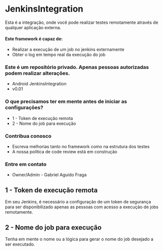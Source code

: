 # JenkinsIntegration #

Esta é a integração, onde você pode realizar testes remotamente através de qualquer aplicação externa.

#### Este framework é capaz de: ####
* Realizar a execução de um job no jenkins externamente
* Obter o log em tempo real da execução do job

### Este é um repositório privado. Apenas pessoas autorizadas podem realizar alterações. ###

* Android JenkinsIntegration
* v0.01

### O que precisamos ter em mente antes de iniciar as configurações? ###

* 1 - Token de execução remota
* 2 - Nome do job para execução

### Contribua conosco ###

* Escreva melhorias tanto no framework como na estrutura dos testes
* A nossa política de code review está em construção

### Entre em contato ###

* Owner/Admin - Gabriel Aguido Fraga


## 1 - Token de execução remota ##

Em seu Jenkins, é necessário a configuração de um token de segurança para ser disponibilizado apenas as pessoas com acesso
a execução de jobs remotamente.
			
## 2 - Nome do job para execução ##

Tenha em mente o nome ou a lógica para gerar o nome do job desejado a ser executado.